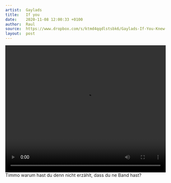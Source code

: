 ```yaml
---
artist:  Gaylads
title:   If you
date:    2020-11-08 12:00:33 +0100
author:  Raul
source:  https://www.dropbox.com/s/ktmd4qqdlstsbk6/Gaylads-If-You-Knew-Studio-1-UK.mp4?dl=1
layout:  post
---
```

<div class="video-container ">
    <video width="100%" height="400" controls>
    <source src="{{ page.source }}" type="video/mp4">
    Your browser does not support the video tag.
    </video>
</div>

<div class="post-content-message"> 
Timmo warum hast du denn nicht erzählt, dass du ne Band hast?
</div>

